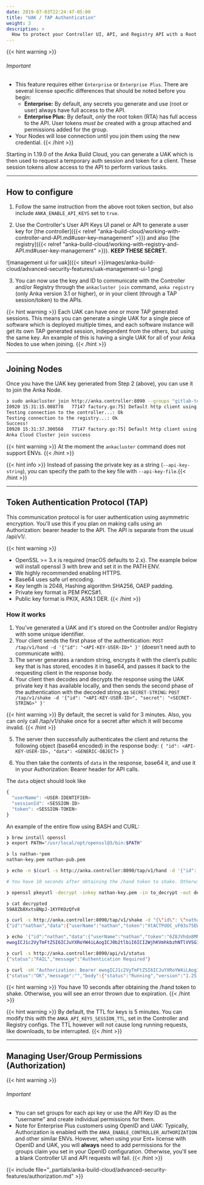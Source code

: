 ```yaml
---
date: 2019-07-03T22:24:47-05:00
title: "UAK / TAP Authentication"
weight: 3
description: >
  How to protect your Controller UI, API, and Registry API with a Root Token and/or User API keys.
---
```


{{< hint warning >}}
###### Important
- This feature requires either `Enterprise` or `Enterprise Plus`. There are several license specific differences that should be noted before you begin:
  - **Enterprise:** By default, any secrets you generate and use (root or user) always have full access to the API.
  - **Enterprise Plus:** By default, _only_ the root token (RTA) has full access to the API. User tokens _must be_ created with a group attached and permissions added for the group.
- Your Nodes will lose connection until you join them using the new credential.
{{< /hint >}}

Starting in 1.19.0 of the Anka Build Cloud, you can generate a UAK which is then used to request a temporary auth session and token for a client. These session tokens allow access to the API to perform various tasks.

---

## How to configure

1. Follow the same instruction from the above root token section, but also include `ANKA_ENABLE_API_KEYS` set to `true`.

2. Use the Controller's User API Keys UI panel or API to generate a user key for [the controller]({{< relref "anka-build-cloud/working-with-controller-and-API.md#user-key-management" >}}) and also [the registry]({{< relref "anka-build-cloud/working-with-registry-and-API.md#user-key-management" >}}). **KEEP THESE SECRET.**

![management ui for uak]({{< siteurl >}}images/anka-build-cloud/advanced-security-features/uak-management-ui-1.png)

3. You can now use the key and ID to communicate with the Controller and/or Registry through the `ankacluster join` command, `anka registry` (only Anka version 3.1 or higher), or in your client (through a TAP session/token) to the APIs.

{{< hint warning >}}
Each UAK can have one or more TAP generated sessions. This means you can generate a single UAK for a single piece of software which is deployed multiple times, and each software instance will get its own TAP generated session, independent from the others, but using the same key. An example of this is having a single UAK for all of your Anka Nodes to use when joining.
{{< /hint >}}

---

## Joining Nodes

Once you have the UAK key generated from Step 2 (above), you can use it to join the Anka Node.

```bash
❯ sudo ankacluster join http://anka.controller:8090 --groups "gitlab-test-group-env" --reserve-space 10GB --api-key-id "nathan" --api-key-string "$ANKA_API_KEY_STRING"
I0920 15:31:15.008778   77147 factory.go:75] Default http client using API Key authentication
Testing connection to the controller...: Ok
Testing connection to the registry...: Ok
Success!
I0920 15:31:37.300568   77147 factory.go:75] Default http client using API Key authentication
Anka Cloud Cluster join success
```

{{< hint warning >}} At the moment the `ankacluster` command does not support ENVs. {{< /hint >}}

{{< hint info >}} Instead of passing the private key as a string (`--api-key-string`), you can specify the path to the key file with `--api-key-file`.{{< /hint >}}

---

## Token Authentication Protocol (TAP)

This communication protocol is for user authentication using asymmetric encryption. You'll use this if you plan on making calls using an Authorization: bearer header to the API. The API is separate from the usual /api/v1/.

{{< hint warning >}}
- OpenSSL >= 3.x is required (macOS defaults to 2.x). The example below will install openssl 3 with brew and set it in the PATH ENV.
- We highly recommended enabling HTTPS.
- Base64 uses safe url encoding.
- Key length is 2048, Hashing algorithm SHA256, OAEP padding.
- Private key format is PEM PKCS#1.
- Public key format is PKIX, ASN.1 DER.
{{< /hint >}}

### How it works

1. You've generated a UAK and it's stored on the Controller and/or Registry with some unique identifier.
2. Your client sends the first phase of the authentication: `POST /tap/v1/hand -d '{"id": "<API-KEY-USER-ID>" }'` (doesn't need auth to communicate with).
3. The server generates a random string, encrypts it with the client’s public key that is has stored, encodes it in base64, and passes it back to the requesting client in the response body.
4. Your client then decodes and decrypts the response using the UAK private key it has available locally, and then sends the second phase of the authentication with the decoded string as `SECRET-STRING`: `POST /tap/v1/shake -d '{"id": "<API-KEY-USER-ID>", "secret": "<SECRET-STRING>" }'`

  {{< hint warning >}}
  By default, the secret is valid for 3 minutes. Also, you can only call /tap/v1/shake once for a secret after which it will become invalid.
  {{< /hint >}}

5. The server then successfully authenticates the client and returns the following object (base64 encoded) in the response body:
`{ "id": <API-KEY-USER-ID>, "data": <GENERIC-OBJECT> }`

6. You then take the contents of `data` in the response, base64 it, and use it in your Authorization: Bearer header for API calls.

The `data` object should look like

```javascript
{
  "userName": <USER-IDENTIFIER>
  "sessionId": <SESSION-ID>
  "token": <SESSION-TOKEN>
}
```

An example of the entire flow using BASH and CURL:

```bash
❯ brew install openssl
❯ export PATH="/usr/local/opt/openssl@3/bin:$PATH"

❯ ls nathan-*pem
nathan-key.pem nathan-pub.pem

❯ echo -n $(curl -s http://anka.controller:8090/tap/v1/hand -d '{"id": "nathan"}') | base64 -d > to_decrypt

# You have 10 seconds after obtaining the /hand token to shake. Otherwise, you will see an error thrown due to expiration.

❯ openssl pkeyutl -decrypt -inkey nathan-key.pem -in to_decrypt -out decrypted -pkeyopt rsa_padding_mode:oaep -pkeyopt rsa_oaep_md:sha256

❯ cat decrypted
59A8Zb8XxtsBNpJ-1KYFKOzQfv8

❯ curl -s http://anka.controller:8090/tap/v1/shake -d "{\"id\": \"nathan\", \"secret\": \"$(cat decrypted)\" }"
{"id":"nathan","data":{"userName":"nathan","token":"XtACTPdOC_vF03s75EWSGunMGCDiU2aBIe97Pai0ruRDjhNpPZqg2w","sessionId":"34c06a2b-141a-434a-5313-a06788f20957"}}

❯ echo '{"id":"nathan","data":{"userName":"nathan","token":"6Z8JVhdo8MNUUHmFVy0bgjoSuiVJAsNYsqTdpqklqYv7j7xlJo6c2w","sessionId":"6dc7bd5e-a4b4-4c99-4b2e-c299fc101dc0"}}' | jq -r '.data' | base64
ewogICJ1c2VyTmFtZSI6ICJuYXRoYW4iLAogICJ0b2tlbiI6ICI2WjhKVmhkbzhNTlVVSG1GVnkwYmdqb1N1aVZKQXNOWXNxVGRwcWtscVl2N2o3eGxKbzZjMnciLAogICJzZXNzaW9uSWQiOiAiNmRjN2JkNWUtYTRiNC00Yzk5LTRiMmUtYzI5OWZjMTAxZGMwIgp9Cg==

❯ curl -s http://anka.controller:8090/api/v1/status
{"status":"FAIL","message":"Authentication Required"}

❯ curl -sH "Authorization: Bearer ewogICJ1c2VyTmFtZSI6ICJuYXRoYW4iLAogICJ0b2tlbiI6ICI2WjhKVmhkbzhNTlVVSG1GVnkwYmdqb1N1aVZKQXNOWXNxVGRwcWtscVl2N2o3eGxKbzZjMnciLAogICJzZXNzaW9uSWQiOiAiNmRjN2JkNWUtYTRiNC00Yzk5LTRiMmUtYzI5OWZjMTAxZGMwIgp9Cg==" http://anka.controller:8090/api/v1/status
{"status":"OK","message":"","body":{"status":"Running","version":"1.25.0-b2a027a4","registry_address":"http://anka.registry:8089","registry_status":"Running","license":"enterprise plus"}}
```

{{< hint warning >}}
You have 10 seconds after obtaining the /hand token to shake. Otherwise, you will see an error thrown due to expiration.
{{< /hint >}}

{{< hint warning >}}
By default, the TTL for keys is 5 minutes. You can modify this with the `ANKA_API_KEYS_SESSION_TTL`, set in the Controller and Registry configs. The TTL however will not cause long running requests, like downloads, to be interrupted.
{{< /hint >}}

---

## Managing User/Group Permissions (Authorization)

{{< hint warning >}}
###### Important
- You can set groups for each api key or use the API Key ID as the "username" and create individual permissions for them.
- Note for Enterprise Plus customers using OpenID and UAK: Typically, Authorization is enabled with the `ANKA_ENABLE_CONTROLLER_AUTHORIZATION` and other similar ENVs. However, when using your Ent+ license with OpenID and UAK, you will **always** need to add permissions for the groups claim you set in your OpenID configuration. Otherwise, you'll see a blank Controller UI and API requests will fail.
{{< /hint >}}

{{< include file="_partials/anka-build-cloud/advanced-security-features/authorization.md" >}}
